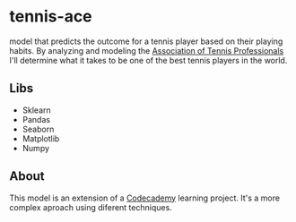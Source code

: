 # tennis-ace
model that predicts the outcome for a tennis player based on their playing habits. By analyzing and modeling the [Association of Tennis Professionals](https://en.wikipedia.org/wiki/Association_of_Tennis_Professionals) I'll determine what it takes to be one of the best tennis players in the world.

## Libs
- Sklearn
- Pandas
- Seaborn
- Matplotlib
- Numpy

## About
This model is an extension of a [Codecademy](https://www.codecademy.com/learn) learning project. It's a more complex aproach using diferent techniques. 

